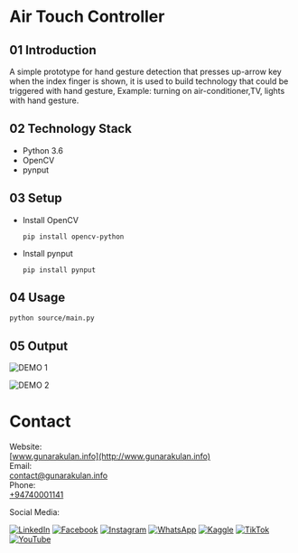 # Air Touch Controller

## 01 Introduction

A simple prototype for hand gesture detection that presses up-arrow key when the index finger is shown, it is used to build technology that could be triggered with hand gesture, Example: turning on air-conditioner,TV, lights with hand gesture.

## 02 Technology Stack

- Python 3.6
- OpenCV
- pynput

## 03 Setup

- Install OpenCV

  ```
  pip install opencv-python
  ```

- Install pynput

  ```
  pip install pynput
  ```

## 04 Usage

```
python source/main.py
```

## 05 Output

![DEMO 1](docs/media/demo-1.gif)

![DEMO 2](docs/media/demo-2.gif)

# Contact

Website:  
[www.gunarakulan.info](http://www.gunarakulan.info)  
Email:  
[contact@gunarakulan.info](mailto:contact@gunarakulan.info)  
Phone:  
[+94740001141](tel:+94740001141)

Social Media:

[![LinkedIn](https://img.shields.io/badge/-LinkedIn-0A66C2?style=flat-square&logo=linkedin&logoColor=white)](https://www.linkedin.com/in/gunarakulangunaretnam)
[![Facebook](https://img.shields.io/badge/-Facebook-1877F2?style=flat-square&logo=facebook&logoColor=white)](https://www.facebook.com/gunarakulangunaretnam)
[![Instagram](https://img.shields.io/badge/-Instagram-E4405F?style=flat-square&logo=instagram&logoColor=white)](https://www.instagram.com/gunarakulangunaretnam)
[![WhatsApp](https://img.shields.io/badge/-WhatsApp-25D366?style=flat-square&logo=whatsapp&logoColor=white)](https://wa.me/94740001141)
[![Kaggle](https://img.shields.io/badge/-Kaggle-20BEFF?style=flat-square&logo=kaggle&logoColor=white)](https://www.kaggle.com/gunarakulangr)
[![TikTok](https://img.shields.io/badge/-TikTok-000000?style=flat-square&logo=tiktok&logoColor=69C9D0&labelColor=69C9D0&logoWidth=30&link=https://www.tiktok.com/@gunarakulangunaretnam&link=https://www.tiktok.com/@gunarakulangunaretnam&link=https://www.tiktok.com/@gunarakulangunaretnam&link=https://www.tiktok.com/@gunarakulangunaretnam&link=https://www.tiktok.com/@gunarakulangunaretnam)](https://www.tiktok.com/@gunarakulangunaretnam)
[![YouTube](https://img.shields.io/badge/-YouTube-FF0000?style=flat-square&logo=youtube&logoColor=white)](https://www.youtube.com/channel/UCjMOdgHFAjAdBKiqV8y2Tww)





